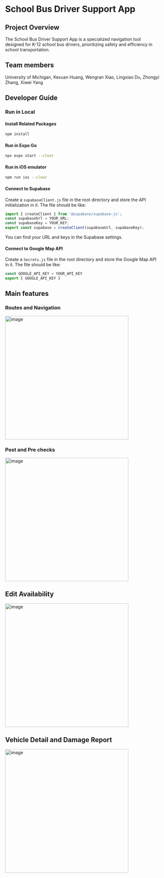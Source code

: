 # School Bus Driver Support App

## Project Overview

The School Bus Driver Support App is a specialized navigation tool designed for K-12 school bus drivers, prioritizing safety and efficiency in school transportation.

## Team members
University of Michigan, Kexuan Huang, Wengran Xiao, Lingxiao Du, Zhongyi Zhang, Xiwei Yang

## Developer Guide

### Run in Local

#### Install Related Packages

```bash
npm install
```

#### Run in Expo Go

```bash
npx expo start --clear
```

#### Run in iOS emulator

```bash
npm run ios --clear
```

#### Connect to Supabase

Create a `supabaseClient.js` file in the root directory and store the API initialization in it. The file should be like:

```js
import { createClient } from '@supabase/supabase-js';
const supabaseUrl = YOUR_URL;
const supabaseKey = YOUR_KEY;
export const supabase = createClient(supabaseUrl, supabaseKey);
```
You can find your URL and keys in the Supabase settings.

#### Connect to Google Map API

Create a `Secrets.js` file in the root directory and store the Google Map API in it. The file should be like:

```js
const GOOGLE_API_KEY = YOUR_API_KEY
export { GOOGLE_API_KEY }
```

## Main features

### Routes and Navigation
<img width="400" alt="image" src="https://github.com/SI699-FleetLab/School-Bus-Driver-Support/assets/112583498/1b9b9230-6576-4e3b-8e24-1589d0322c53">

### Post and Pre checks
<img width="400" alt="image" src="https://github.com/SI699-FleetLab/School-Bus-Driver-Support/assets/112583498/8cd7c07f-23b5-4dee-a834-2ac875c6909b">

## Edit Availability
<img width="400" alt="image" src="https://github.com/SI699-FleetLab/School-Bus-Driver-Support/assets/112583498/69129f7d-7ac0-4197-b310-c7a7d0bb2a24">

## Vehicle Detail and Damage Report
<img width="400" alt="image" src="https://github.com/SI699-FleetLab/School-Bus-Driver-Support/assets/112583498/7f9623dc-1e09-4043-beb1-04ca3e47c695">

